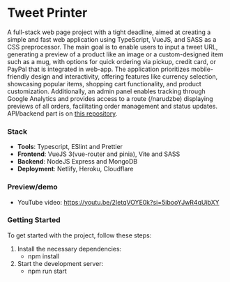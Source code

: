 # Tweet Printer

A full-stack web page project with a tight deadline, aimed at creating a simple and fast web application using TypeScript, VueJS, and SASS as a CSS preprocessor. The main goal is to enable users to input a tweet URL, generating a preview of a product like an image or a custom-designed item such as a mug, with options for quick ordering via pickup, credit card, or PayPal that is integrated in web-app. The application prioritizes mobile-friendly design and interactivity, offering features like currency selection, showcasing popular items, shopping cart functionality, and product customization. Additionally, an admin panel enables tracking through Google Analytics and provides access to a route (/narudzbe) displaying previews of all orders, facilitating order management and status updates. API/backend part is on [this repository](https://github.com/zoljann/tweet-printer-api).

### Stack

- **Tools**: Typescript, ESlint and Prettier
- **Frontend**: VueJS 3(vue-router and pinia), Vite and SASS
- **Backend**: NodeJS Express and MongoDB
- **Deployment**: Netlify, Heroku, Cloudflare

### Preview/demo

- YouTube video: https://youtu.be/2IetqVOYE0k?si=5ibooYJwR4qUibXY

### Getting Started

To get started with the project, follow these steps:

1. Install the necessary dependencies:
   - npm install
2. Start the development server:
   - npm run start
